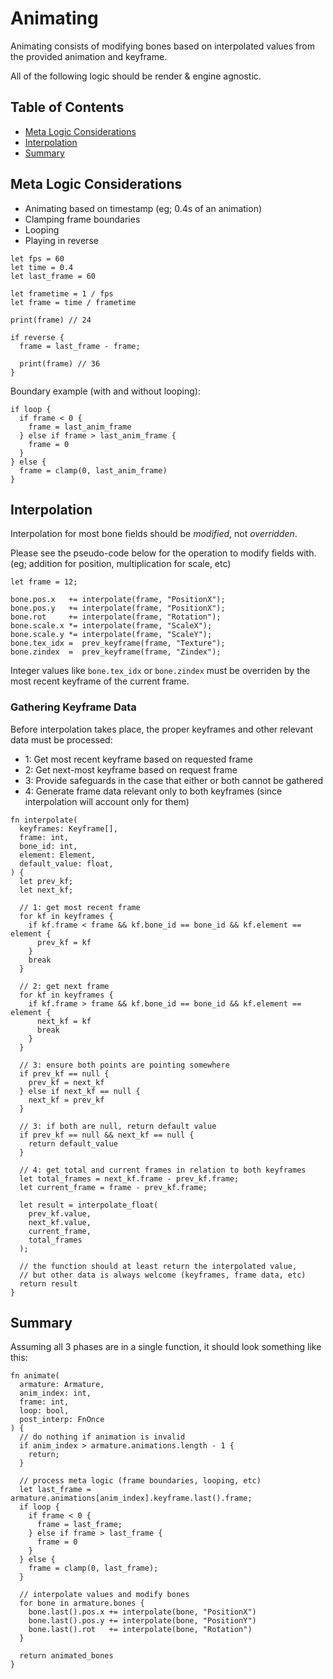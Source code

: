# Animating

Animating consists of modifying bones based on interpolated values from the
provided animation and keyframe.

All of the following logic should be render & engine agnostic.

## Table of Contents

- [Meta Logic Considerations](#meta-logic-considerations)
- [Interpolation](#interpolation)
- [Summary](#summary)

## Meta Logic Considerations

- Animating based on timestamp (eg; 0.4s of an animation)
- Clamping frame boundaries
- Looping
- Playing in reverse

```rust,noplayground
let fps = 60
let time = 0.4
let last_frame = 60

let frametime = 1 / fps
let frame = time / frametime

print(frame) // 24

if reverse {
  frame = last_frame - frame;

  print(frame) // 36
}
```

Boundary example (with and without looping):

```rust,noplayground
if loop {
  if frame < 0 {
    frame = last_anim_frame
  } else if frame > last_anim_frame {
    frame = 0
  }
} else {
  frame = clamp(0, last_anim_frame)
}
```

## Interpolation

Interpolation for most bone fields should be _modified_, not _overridden_.

Please see the pseudo-code below for the operation to modify fields
with.<br>(eg; addition for position, multiplication for scale, etc)

```rust,noplayground
let frame = 12;

bone.pos.x   += interpolate(frame, "PositionX");
bone.pos.y   += interpolate(frame, "PositionX");
bone.rot     += interpolate(frame, "Rotation");
bone.scale.x *= interpolate(frame, "ScaleX");
bone.scale.y *= interpolate(frame, "ScaleY");
bone.tex_idx =  prev_keyframe(frame, "Texture");
bone.zindex  =  prev_keyframe(frame, "Zindex");
```

Integer values like `bone.tex_idx` or `bone.zindex` must be overriden by the
most recent keyframe of the current frame.

### Gathering Keyframe Data

Before interpolation takes place, the proper keyframes and other relevant data
must be processed:

- 1: Get most recent keyframe based on requested frame
- 2: Get next-most keyframe based on request frame
- 3: Provide safeguards in the case that either or both cannot be gathered
- 4: Generate frame data relevant only to both keyframes (since interpolation
  will account only for them)

```rust,noplayground
fn interpolate(
  keyframes: Keyframe[],
  frame: int,
  bone_id: int,
  element: Element,
  default_value: float,
) {
  let prev_kf;
  let next_kf;

  // 1: get most recent frame
  for kf in keyframes {
    if kf.frame < frame && kf.bone_id == bone_id && kf.element == element {
      prev_kf = kf
    }
    break
  }

  // 2: get next frame
  for kf in keyframes {
    if kf.frame > frame && kf.bone_id == bone_id && kf.element == element {
      next_kf = kf
      break
    }
  }

  // 3: ensure both points are pointing somewhere
  if prev_kf == null {
    prev_kf = next_kf
  } else if next_kf == null {
    next_kf = prev_kf
  }

  // 3: if both are null, return default value
  if prev_kf == null && next_kf == null {
    return default_value
  }

  // 4: get total and current frames in relation to both keyframes
  let total_frames = next_kf.frame - prev_kf.frame;
  let current_frame = frame - prev_kf.frame;

  let result = interpolate_float(
    prev_kf.value,
    next_kf.value,
    current_frame,
    total_frames
  );

  // the function should at least return the interpolated value,
  // but other data is always welcome (keyframes, frame data, etc)
  return result
}
```

## Summary

Assuming all 3 phases are in a single function, it should look something like
this:

```rust,noplayground
fn animate(
  armature: Armature,
  anim_index: int,
  frame: int,
  loop: bool,
  post_interp: FnOnce
) {
  // do nothing if animation is invalid
  if anim_index > armature.animations.length - 1 {
    return;
  }

  // process meta logic (frame boundaries, looping, etc)
  let last_frame = armature.animations[anim_index].keyframe.last().frame;
  if loop {
    if frame < 0 {
      frame = last_frame;
    } else if frame > last_frame {
      frame = 0
    }
  } else {
    frame = clamp(0, last_frame);
  }

  // interpolate values and modify bones
  for bone in armature.bones {
    bone.last().pos.x += interpolate(bone, "PositionX")
    bone.last().pos.y += interpolate(bone, "PositionY")
    bone.last().rot   += interpolate(bone, "Rotation")
  }

  return animated_bones
}
```
